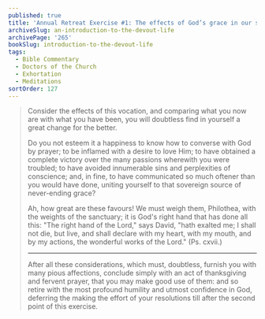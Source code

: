```yaml
---
published: true
title: 'Annual Retreat Exercise #1: The effects of God’s grace in our souls should make us more grateful and loving of God'
archiveSlug: an-introduction-to-the-devout-life
archivePage: '265'
bookSlug: introduction-to-the-devout-life
tags:
  - Bible Commentary
  - Doctors of the Church
  - Exhortation
  - Meditations
sortOrder: 127
---
```


> Consider the effects of this vocation, and comparing what you now are with what you have been, you will doubtless find in yourself a great change for the better.
>
> Do you not esteem it a happiness to know how to converse with God by prayer; to be inflamed with a desire to love Him; to have obtained a complete victory over the many passions wherewith you were troubled; to have avoided innumerable sins and perplexities of conscience; and, in fine, to have communicated so much oftener than you would have done, uniting yourself to that sovereign source of never-ending grace?
>
> Ah, how great are these favours! We must weigh them, Philothea, with the weights of the sanctuary; it is God's right hand that has done all this: "The right hand of the Lord," says David, "hath exalted me; I shall not die, but live, and shall declare with my heart, with my mouth, and by my actions, the wonderful works of the Lord." (Ps. cxvii.)
>
> ---
>
> After all these considerations, which must, doubtless, furnish you with many pious affections, conclude simply with an act of thanksgiving and fervent prayer, that you may make good use of them: and so retire with the most profound humility and utmost confidence in God, deferring the making the effort of your resolutions till after the second point of this exercise.
